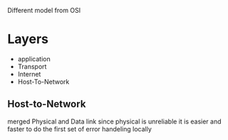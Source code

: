 Different model from OSI
# Layers
- application
- Transport
- Internet
- Host-To-Network
## Host-to-Network
merged Physical and Data link since physical is unreliable it is easier and faster to do the first set of error handeling locally